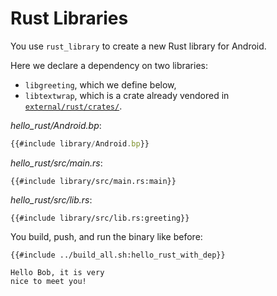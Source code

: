 # Rust Libraries

You use `rust_library` to create a new Rust library for Android.

Here we declare a dependency on two libraries:

* `libgreeting`, which we define below,
* `libtextwrap`, which is a crate already vendored in
  [`external/rust/crates/`][crates].

[crates]: https://cs.android.com/android/platform/superproject/+/master:external/rust/crates/

_hello_rust/Android.bp_:

```javascript
{{#include library/Android.bp}}
```

_hello_rust/src/main.rs_:

```rust,ignore
{{#include library/src/main.rs:main}}
```

_hello_rust/src/lib.rs_:

```rust,ignore
{{#include library/src/lib.rs:greeting}}
```

You build, push, and run the binary like before:

```shell
{{#include ../build_all.sh:hello_rust_with_dep}}
```

```text
Hello Bob, it is very
nice to meet you!
```
